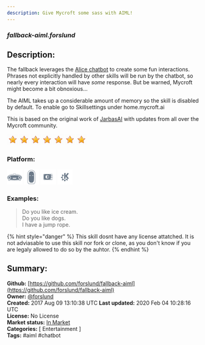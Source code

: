 ```yaml
---
description: Give Mycroft some sass with AIML!
---
```


### _fallback-aiml.forslund_  
## Description:  
The fallback leverages the [Alice chatbot](https://www.chatbots.org/chatbot/a.l.i.c.e/) to create some fun interactions.  Phrases not explicitly handled by other skills will be run by the chatbot, so nearly every interaction will have _some_ response.  But be warned, Mycroft might become a bit obnoxious...

The AIML takes up a considerable amount of memory so the skill is disabled by default. To enable go to Skillsettings under home.mycroft.ai

This is based on the original work of [JarbasAI](https://github.com/JarbasAI) with updates from all over the Mycroft community.  
  
![](../.gitbook/assets/star.png)![](../.gitbook/assets/star.png)![](../.gitbook/assets/star.png)![](../.gitbook/assets/star.png)![](../.gitbook/assets/star.png)![](../.gitbook/assets/star.png)![](../.gitbook/assets/star.png)  
  
### Platform:  
 ![Mark I](../.gitbook/assets/mark-1-icon.png)  ![Mark II](../.gitbook/assets/mark-2-icon.png)  ![Picroft](../.gitbook/assets/picroft-icon.png)  ![plasmoid](../.gitbook/assets/kde.png)   
### Examples:  
> Do you like ice cream.  
> Do you like dogs.  
> I have a jump rope.  
  
{% hint style="danger" %}
This skill dosnt have any license attatched. It is not adviasable to use this skill nor fork or clone, as you don't know if you are legaly allowed to do so by the auhtor.
{% endhint %}
  
## Summary:  
**Github:** [https://github.com/forslund/fallback-aiml](https://github.com/forslund/fallback-aiml)  
**Owner:** [@forslund](https://github.com/forslund)  
**Created:** 2017 Aug 09 13:10:38 UTC  **Last updated:** 2020 Feb 04 10:28:16 UTC  
**License:** No License  
**Market status:** [In Market](https://market.mycroft.ai/skill/fallback-aiml)  
**Categories:** [ Entertainment ]   
**Tags:** \#aiml \#chatbot   
